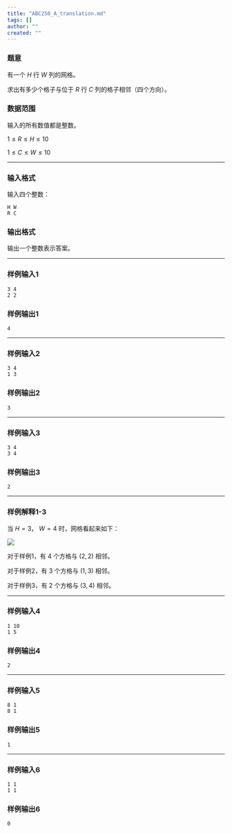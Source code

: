 ```yaml
---
title: "ABC250_A_translation.md"
tags: []
author: ""
created: ""
---
```


### 题意 

有一个 $H$ 行 $W$ 列的网格。

求出有多少个格子与位于 $R$ 行 $C$ 列的格子相邻（四个方向）。

### 数据范围

输入的所有数值都是整数。

$1 \le R \le H \le 10$

$1 \le C \le W \le 10$

---

### 输入格式

输入四个整数：

```
H W
R C
```

### 输出格式

输出一个整数表示答案。

---

### 样例输入1

```
3 4 
2 2
```

### 样例输出1

```
4
```



---

### 样例输入2

```
3 4 
1 3
```

### 样例输出2

```
3
```

---

### 样例输入3

```
3 4
3 4
```

### 样例输出3

```
2
```



---

### 样例解释1-3

当 $H=3$， $W=4$ 时，网格看起来如下：

![](https://img.atcoder.jp/abc250/abc250a-fig1.png)



对于样例1，有 $4$ 个方格与 $(2,2)$ 相邻。

对于样例2，有 $3$ 个方格与 $(1,3)$ 相邻。

对于样例3，有 $2$ 个方格与 $(3,4)$ 相邻。

---

### 样例输入4

```
1 10
1 5
```

### 样例输出4

```
2
```



---

### 样例输入5

```
8 1
8 1
```

### 样例输出5

```
1
```



---

### 样例输入6

```
1 1
1 1
```

### 样例输出6

```
0
```



